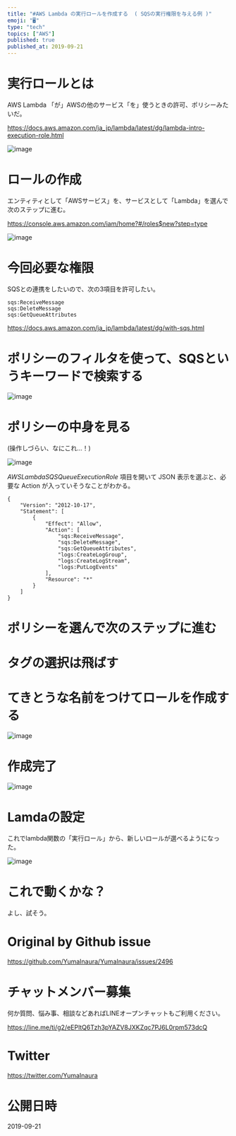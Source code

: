 ```yaml
---
title: "#AWS Lambda の実行ロールを作成する  ( SQSの実行権限を与える例 )"
emoji: "🖥"
type: "tech"
topics: ["AWS"]
published: true
published_at: 2019-09-21
---
```


# 実行ロールとは

AWS Lambda 「が」AWSの他のサービス「を」使うときの許可、ポリシーみたいだ。

https://docs.aws.amazon.com/ja_jp/lambda/latest/dg/lambda-intro-execution-role.html

![image](https://user-images.githubusercontent.com/13635059/65368625-89f47480-dc7e-11e9-8b17-4d62429cb5bb.png)

# ロールの作成

エンティティとして「AWSサービス」を、サービスとして「Lambda」を選んで次のステップに進む。

https://console.aws.amazon.com/iam/home?#/roles$new?step=type

![image](https://user-images.githubusercontent.com/13635059/65368611-6a5d4c00-dc7e-11e9-9ece-a0bc0444848f.png)

# 今回必要な権限

SQSとの連携をしたいので、次の3項目を許可したい。

```
sqs:ReceiveMessage
sqs:DeleteMessage
sqs:GetQueueAttributes
```

https://docs.aws.amazon.com/ja_jp/lambda/latest/dg/with-sqs.html

# ポリシーのフィルタを使って、SQSというキーワードで検索する


![image](https://user-images.githubusercontent.com/13635059/65368664-5b2ace00-dc7f-11e9-825c-6ffeae888c84.png)

# ポリシーの中身を見る

(操作しづらい、なにこれ…！)

![image](https://user-images.githubusercontent.com/13635059/65369033-35072d00-dc83-11e9-863d-7d5f10060402.png)

*AWSLambdaSQSQueueExecutionRole* 項目を開いて JSON  表示を選ぶと、必要な Action が入っていそうなことがわかる。

```
{
    "Version": "2012-10-17",
    "Statement": [
        {
            "Effect": "Allow",
            "Action": [
                "sqs:ReceiveMessage",
                "sqs:DeleteMessage",
                "sqs:GetQueueAttributes",
                "logs:CreateLogGroup",
                "logs:CreateLogStream",
                "logs:PutLogEvents"
            ],
            "Resource": "*"
        }
    ]
}
```

# ポリシーを選んで次のステップに進む

# タグの選択は飛ばす

# てきとうな名前をつけてロールを作成する

![image](https://user-images.githubusercontent.com/13635059/65369053-6f70ca00-dc83-11e9-91a6-7814619765e5.png)



# 作成完了

![image](https://user-images.githubusercontent.com/13635059/65369063-88797b00-dc83-11e9-962e-fe5ebc271908.png)

# Lamdaの設定

これでlambda関数の「実行ロール」から、新しいロールが選べるようになった。

![image](https://user-images.githubusercontent.com/13635059/65369076-c080be00-dc83-11e9-87a3-df51a69385ff.png)

# これで動くかな？

よし、試そう。

# Original by Github issue

https://github.com/YumaInaura/YumaInaura/issues/2496








<!-- Update From Qiita API -->

# チャットメンバー募集


何か質問、悩み事、相談などあればLINEオープンチャットもご利用ください。

https://line.me/ti/g2/eEPltQ6Tzh3pYAZV8JXKZqc7PJ6L0rpm573dcQ





# Twitter


https://twitter.com/YumaInaura


<!-- Update From Qiita API -->



# 公開日時

2019-09-21
